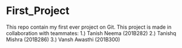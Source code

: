 # First_Project
This repo contain my first ever project on Git.
This project is made in collaboration with teammates:
1.) Tanish Neema (201B282)
2.) Tanishq Mishra (201B286)
3.) Vansh Awasthi (201B300)
